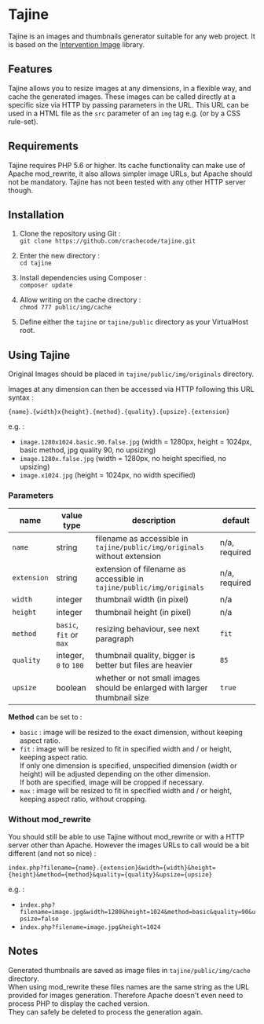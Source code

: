 Tajine
==========

Tajine is an images and thumbnails generator suitable for any web project. It is based on the [Intervention Image](https://github.com/Intervention/image) library.

## Features

Tajine allows you to resize images at any dimensions, in a flexible way, and cache the generated images.
These images can be called directly at a specific size via HTTP by passing parameters in the URL. This URL can be used in a HTML file as the `src` parameter of an `img` tag e.g. (or by a CSS rule-set).

## Requirements

Tajine requires PHP 5.6 or higher. Its cache functionality can make use of Apache mod_rewrite, it also allows simpler image URLs, but Apache should not be mandatory. Tajine has not been tested with any other HTTP server though.

## Installation

 1. Clone the repository using Git :  
 `git clone https://github.com/crachecode/tajine.git`
 
 2. Enter the new directory :  
 `cd tajine`

 3. Install dependencies using Composer :  
 `composer update`

 4. Allow writing on the cache directory :  
 `chmod 777 public/img/cache`

 5. Define either the `tajine` or `tajine/public` directory as your VirtualHost root.

## Using Tajine

Original Images should be placed in `tajine/public/img/originals` directory.

Images at any dimension can then be accessed via HTTP following this URL syntax :

`{name}.{width}x{height}.{method}.{quality}.{upsize}.{extension}`

e.g. :

* `image.1280x1024.basic.90.false.jpg` (width = 1280px, height = 1024px, basic method, jpg quality 90, no upsizing)  
* `image.1280x.false.jpg` (width = 1280px, no height specified, no upsizing)  
* `image.x1024.jpg` (height = 1024px, no width specified)  

### Parameters

| name        | value type              | description                                                               | default       |
| ---         | ---                     | ---                                                                       | ---           |
| `name`      | string                  | filename as accessible in `tajine/public/img/originals` without extension | n/a, required |
| `extension` | string                  | extension of filename as accessible in `tajine/public/img/originals`      | n/a, required |
| `width`     | integer                 | thumbnail width (in pixel)                                                | n/a           |
| `height`    | integer                 | thumbnail height (in pixel)                                               | n/a           |
| `method`    | `basic`, `fit` or `max` | resizing behaviour, see next paragraph                                    | `fit`         |
| `quality`   | integer, `0` to `100`   | thumbnail quality, bigger is better but files are heavier                 | `85`          |
| `upsize`    | boolean                 | whether or not small images should be enlarged with larger thumbnail size | `true`        |

**Method** can be set to :
* `basic` : image will be resized to the exact dimension, without keeping aspect ratio.
* `fit` : image will be resized to fit in specified width and / or height, keeping aspect ratio.  
If only one dimension is specified, unspecified dimension (width or height) will be adjusted depending on the other dimension.  
If both are specified, image will be cropped if necessary.
* `max` : image will be resized to fit in specified width and / or height, keeping aspect ratio, without cropping.

### Without mod_rewrite

You should still be able to use Tajine without mod_rewrite or with a HTTP server other than Apache. However the images URLs to call would be a bit different (and not so nice) :
 
`index.php?filename={name}.{extension}&width={width}&height={height}&method={method}&quality={quality}&upsize={upsize}`

e.g. :

* `index.php?filename=image.jpg&width=1280&height=1024&method=basic&quality=90&upsize=false`  
* `index.php?filename=image.jpg&height=1024`

## Notes

Generated thumbnails are saved as image files in `tajine/public/img/cache` directory.  
When using mod_rewrite these files names are the same string as the URL provided for images generation. Therefore Apache doesn't even need to process PHP to display the cached version.  
They can safely be deleted to process the generation again.